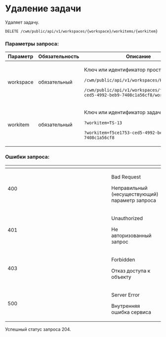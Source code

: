 # Удаление задачи

Удаляет задачу.

`DELETE /cwm/public/api/v1/workspaces/{workspace}/workitems/{workitem}`

### Параметры запроса:

| Параметр  | Обязательность | Описание                                                                                                                                                                                                  |
| --------- | -------------- | --------------------------------------------------------------------------------------------------------------------------------------------------------------------------------------------------------- |
| workspace | обязательный   | <p>Ключ или идентификатор пространства</p><p><code>/cwm/public/api/v1/workspaces/KEY/workitems</code></p><p><code>/cwm/public/api/v1/workspaces/f5ce1753-ced5-4992-beb9-7408c1a56cf8/workitems</code></p> |
| workitem  | обязательный   | <p>Ключ или идентификатор задачи</p><p><code>?workitem=TS-13</code></p><p><code>?workitem=f5ce1753-ced5-4992-beb9-7408c1a56cf8</code></p>                                                                 |

### Ошибки запроса:

<table data-header-hidden><thead><tr><th width="356"></th><th></th></tr></thead><tbody><tr><td>400</td><td><p>Bad Request</p><p>Неправильный (несуществующий) параметр запроса</p></td></tr><tr><td>401</td><td><p>Unauthorized</p><p>Не авторизованный запрос</p></td></tr><tr><td>403</td><td><p>Forbidden</p><p>Отказ доступа к объекту</p></td></tr><tr><td>500</td><td><p>Server Error</p><p>Внутренняя ошибка сервиса</p></td></tr></tbody></table>

Успешный статус запроса 204.

